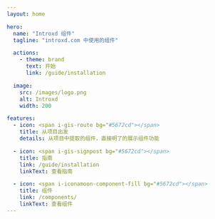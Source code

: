 ```yaml
---
layout: home

hero:
  name: "Introxd 组件"
  tagline: "introxd.com 中使用的组件"

  actions:
    - theme: brand
      text: 开始
      link: /guide/installation

  image:
    src: /images/logo.png
    alt: Introxd
    width: 200

features:
  - icon: <span i-gis-route bg="#5672cd"></span>
    title: 从项目出发
    details: 从项目中提取的组件，直接明了的展示组件功能

  - icon: <span i-gis-signpost bg="#5672cd"></span>
    title: 指南
    link: /guide/installation
    linkText: 查看指南

  - icon: <span i-iconamoon-component-fill bg="#5672cd"></span>
    title: 组件
    link: /components/
    linkText: 查看组件
---
```


<style>
.image-src {
  --uno: rounded-xl;
}
</style>

